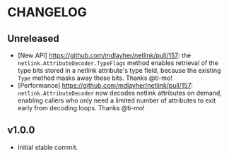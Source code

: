 # CHANGELOG

## Unreleased

- [New API] https://github.com/mdlayher/netlink/pull/157: the
  `netlink.AttributeDecoder.TypeFlags` method enables retrieval of the type bits
  stored in a netlink attribute's type field, because the existing `Type` method
  masks away these bits. Thanks @ti-mo!
- [Performance] https://github.com/mdlayher/netlink/pull/157: `netlink.AttributeDecoder`
  now decodes netlink attributes on demand, enabling callers who only need a
  limited number of attributes to exit early from decoding loops. Thanks @ti-mo!

## v1.0.0

- Initial stable commit.
